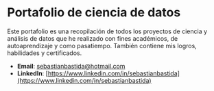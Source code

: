 # Portafolio de ciencia de datos
Este portafolio es una recopilación de todos los proyectos de ciencia y análisis de datos que he realizado con fines académicos, de autoaprendizaje y como pasatiempo. También contiene mis logros, habilidades y certificados.

- **Email**: [sebastianbastida@hotmail.com](sebastianbastida@hotmail.com)
- **LinkedIn**: [https://www.linkedin.com/in/sebastianbastida](https://www.linkedin.com/in/sebastianbastida)


<!--
**sebastianbastida/sebastianbastida** is a ✨ _special_ ✨ repository because its `README.md` (this file) appears on your GitHub profile.

Here are some ideas to get you started:

- 🔭 I’m currently working on ...
- 🌱 I’m currently learning ...
- 👯 I’m looking to collaborate on ...
- 🤔 I’m looking for help with ...
- 💬 Ask me about ...
- 📫 How to reach me: ...
- 😄 Pronouns: ...
- ⚡ Fun fact: ...
-->
